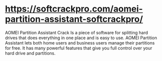 # https://softcrackpro.com/aomei-partition-assistant-softcrackpro/
AOMEI Partition Assistant Crack Is a piece of software for splitting hard drives that does everything in one place and is easy to use. AOMEI Partition Assistant lets both home users and business users manage their partitions for free. It has many powerful features that give you full control over your hard drive and partitions.
